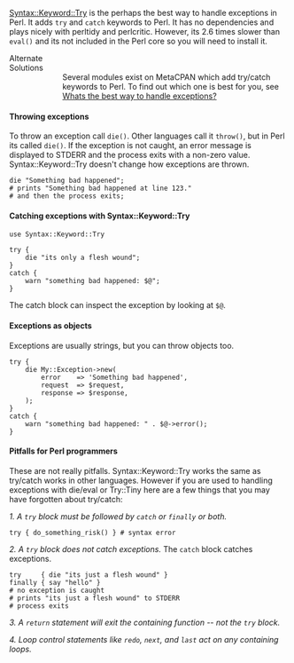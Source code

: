 [Syntax::Keyword::Try](https://metacpan.org/pod/Syntax::Keyword::Try) is the
perhaps the best way to handle exceptions in Perl. It adds `try` and `catch`
keywords to Perl. It has no dependencies and plays nicely with perltidy and
perlcritic.  However, its 2.6 times slower than `eval()` and its not included
in the Perl core so you will need to install it.  

<div class="tip">
    <div class="tip-title">Alternate<br>Solutions</div>
    <div class="tip-content" style="margin-left:6rem">
        Several modules exist on MetaCPAN which add try/catch keywords to Perl.
        To find out which one is best for you, see <a href="/cpan/exceptions/">Whats the best 
way to handle exceptions?</a>
    </div>
</div>

#### Throwing exceptions
To throw an exception call `die()`.  Other languages call it `throw()`, but in
Perl its called `die()`.  If the exception is not caught, an error message is
displayed to STDERR and the process exits with a non-zero value.
Syntax::Keyword::Try doesn't change how exceptions are thrown.  

    die "Something bad happened";
    # prints "Something bad happened at line 123." 
    # and then the process exits;

#### Catching exceptions with Syntax::Keyword::Try

    use Syntax::Keyword::Try

    try {
        die "its only a flesh wound";
    }
    catch {
        warn "something bad happened: $@";
    }

The catch block can inspect the exception by looking at `$@`.  

#### Exceptions as objects

Exceptions are usually strings, but you can throw objects too.

    try {
        die My::Exception->new(
            error    => 'Something bad happened',
            request  => $request,
            response => $response,
        );
    }
    catch {
        warn "something bad happened: " . $@->error();
    }

#### Pitfalls for Perl programmers
These are not really pitfalls.  Syntax::Keyword::Try works the same as
try/catch works in other languages.  However if you are used to handling
exceptions with die/eval or Try::Tiny here are a few things that you may have
forgotten about try/catch:

*1. A `try` block must be followed by `catch` or `finally` or both.*

    try { do_something_risk() } # syntax error

*2. A `try` block does not catch exceptions.*  The `catch` block catches exceptions.

    try     { die "its just a flesh wound" }
    finally { say "hello" }
    # no exception is caught
    # prints "its just a flesh wound" to STDERR
    # process exits

*3. A `return` statement will exit the containing function -- not the `try` block.*

*4. Loop control statements like `redo`, `next`, and `last` act on any containing loops.*

